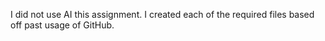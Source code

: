 I did not use AI this assignment. I created each of the required files based off past usage of GitHub.

